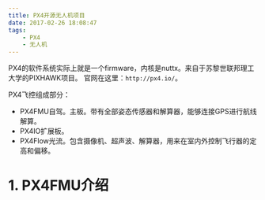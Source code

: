 ```yaml
---
title: PX4开源无人机项目
date: 2017-02-26 18:08:47
tags:
	- PX4
	- 无人机
---
```

PX4的软件系统实际上就是一个firmware，内核是nuttx。来自于苏黎世联邦理工大学的PIXHAWK项目。
官网在这里：`http://px4.io/`。

PX4飞控组成部分：
* PX4FMU自驾。主板。带有全部姿态传感器和解算器，能够连接GPS进行航线解算。
* PX4IO扩展板。
* PX4Flow光流。包含摄像机、超声波、解算器，用来在室内外控制飞行器的定高和偏移。



# 1. PX4FMU介绍

